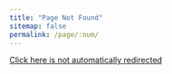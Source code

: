 ```yaml
---
title: "Page Not Found"
sitemap: false
permalink: /page/:num/
---
```

<html>
<head>
    <script type = "text/javascript">
     <!--
     window.location.replace("https://www.stevenskelton.ca");
     //-->
    </script>
</head>
<body>
    <a href="https://www.stevenskelton.ca">Click here is not automatically redirected</a>
</body>
</html>
